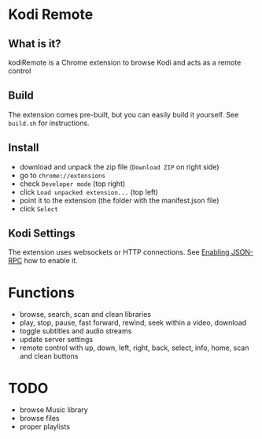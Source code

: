 # Kodi Remote

## What is it?

kodiRemote is a Chrome extension to browse Kodi and acts as a remote control

## Build

The extension comes pre-built, but you can easily build it yourself. See `build.sh` for instructions.

## Install

- download and unpack the zip file (`Download ZIP` on right side)
- go to `chrome://extensions`
- check `Developer mode` (top right)
- click `Load unpacked extension...` (top left)
- point it to the extension (the folder with the manifest.json file)
- click `Select`

## Kodi Settings

The extension uses websockets or HTTP connections. See [Enabling JSON-RPC](http://kodi.wiki/view/JSON-RPC_API#Enabling_JSON-RPC) how to enable it.

# Functions

- browse, search, scan and clean libraries
- play, stop, pause, fast forward, rewind, seek within a video, download
- toggle subtitles and audio streams
- update server settings
- remote control with up, down, left, right, back, select, info, home, scan and clean buttons

# TODO

- browse Music library
- browse files
- proper playlists